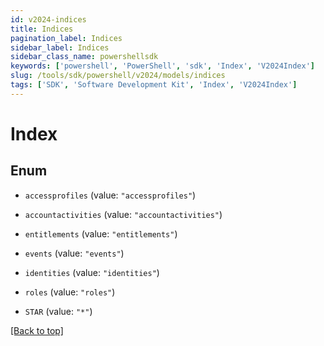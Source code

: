 ```yaml
---
id: v2024-indices
title: Indices
pagination_label: Indices
sidebar_label: Indices
sidebar_class_name: powershellsdk
keywords: ['powershell', 'PowerShell', 'sdk', 'Index', 'V2024Index'] 
slug: /tools/sdk/powershell/v2024/models/indices
tags: ['SDK', 'Software Development Kit', 'Index', 'V2024Index']
---
```



# Index

## Enum


* `accessprofiles` (value: `"accessprofiles"`)

* `accountactivities` (value: `"accountactivities"`)

* `entitlements` (value: `"entitlements"`)

* `events` (value: `"events"`)

* `identities` (value: `"identities"`)

* `roles` (value: `"roles"`)

* `STAR` (value: `"*"`)


[[Back to top]](#) 

